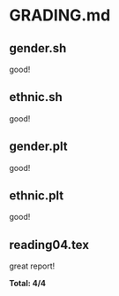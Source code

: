 GRADING.md
==========

gender.sh
---------
good!

ethnic.sh
---------
good!

gender.plt
----------
good!

ethnic.plt
----------
good!

reading04.tex
-------------
great report!


**Total: 4/4**